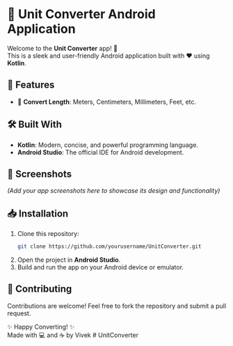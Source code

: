 # 📏 Unit Converter Android Application

Welcome to the **Unit Converter** app! 🎉  
This is a sleek and user-friendly Android application built with ❤️ using **Kotlin**.  

## 🚀 Features
- 📏 **Convert Length**: Meters, Centimeters, Millimeters, Feet, etc.

## 🛠️ Built With
- **Kotlin**: Modern, concise, and powerful programming language.
- **Android Studio**: The official IDE for Android development.

## 📸 Screenshots
*(Add your app screenshots here to showcase its design and functionality)*

## 📥 Installation
1. Clone this repository:  
    ```bash
    git clone https://github.com/yourusername/UnitConverter.git
    ```
2. Open the project in **Android Studio**.
3. Build and run the app on your Android device or emulator.

## 🤝 Contributing
Contributions are welcome! Feel free to fork the repository and submit a pull request.  

✨ Happy Converting! ✨  
Made with 💻 and ☕ by Vivek
#   U n i t C o n v e r t e r  
 